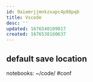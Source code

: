 ```yaml
---
id: 9aiemrjjmnkzxapc4p88pqb
title: Vscode
desc: ''
updated: 1676540109017
created: 1676538160637
---
```


## default save location
notebooks: ~/code/ #conf
